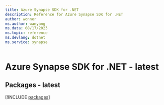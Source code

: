 ```yaml
---
title: Azure Synapse SDK for .NET
description: Reference for Azure Synapse SDK for .NET
author: wonner
ms.author: wanyang
ms.data: 08/17/2023
ms.topic: reference
ms.devlang: dotnet
ms.service: synapse
---
```

# Azure Synapse SDK for .NET - latest
## Packages - latest
[!INCLUDE [packages](synapse-index.md)]